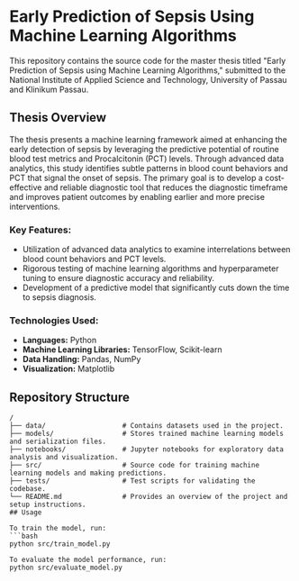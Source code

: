 # Early Prediction of Sepsis Using Machine Learning Algorithms

This repository contains the source code for the master thesis titled "Early Prediction of Sepsis using Machine Learning Algorithms," submitted to the National Institute of Applied Science and Technology, University of Passau and Klinikum Passau.

## Thesis Overview
The thesis presents a machine learning framework aimed at enhancing the early detection of sepsis by leveraging the predictive potential of routine blood test metrics and Procalcitonin (PCT) levels. Through advanced data analytics, this study identifies subtle patterns in blood count behaviors and PCT that signal the onset of sepsis. The primary goal is to develop a cost-effective and reliable diagnostic tool that reduces the diagnostic timeframe and improves patient outcomes by enabling earlier and more precise interventions.

### Key Features:
- Utilization of advanced data analytics to examine interrelations between blood count behaviors and PCT levels.
- Rigorous testing of machine learning algorithms and hyperparameter tuning to ensure diagnostic accuracy and reliability.
- Development of a predictive model that significantly cuts down the time to sepsis diagnosis.

### Technologies Used:
- **Languages:** Python
- **Machine Learning Libraries:** TensorFlow, Scikit-learn
- **Data Handling:** Pandas, NumPy
- **Visualization:** Matplotlib

## Repository Structure

```plaintext
/
├── data/                   # Contains datasets used in the project.
├── models/                 # Stores trained machine learning models and serialization files.
├── notebooks/              # Jupyter notebooks for exploratory data analysis and visualization.
├── src/                    # Source code for training machine learning models and making predictions.
├── tests/                  # Test scripts for validating the codebase.
└── README.md               # Provides an overview of the project and setup instructions.
## Usage

To train the model, run:
```bash
python src/train_model.py

To evaluate the model performance, run:
python src/evaluate_model.py

